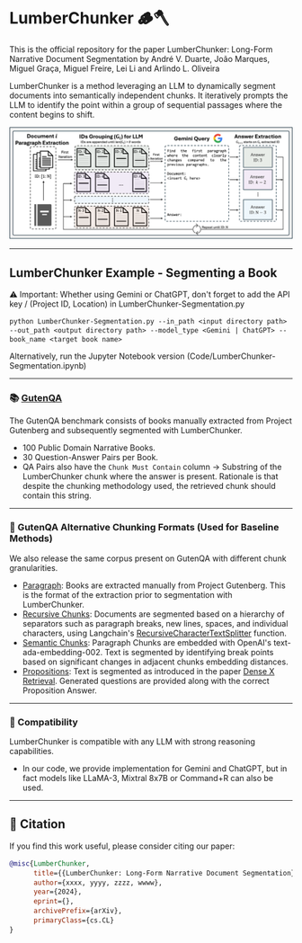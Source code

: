 # LumberChunker 🪵🪓
This is the official repository for the paper LumberChunker: Long-Form Narrative Document Segmentation by André V. Duarte, João Marques, Miguel Graça, Miguel Freire, Lei Li and Arlindo L. Oliveira<br>

LumberChunker is a method leveraging an LLM to dynamically segment documents into semantically independent chunks. It iteratively prompts the LLM to identify the point within a group of sequential passages where the content begins to shift.

![GitHub Logo](LumberChunker_pipeline.png)


---
## LumberChunker Example - Segmenting a Book
⚠ Important: Whether using Gemini or ChatGPT, don't forget to add the API key / (Project ID, Location) in LumberChunker-Segmentation.py<br>

```
python LumberChunker-Segmentation.py --in_path <input directory path> --out_path <output directory path> --model_type <Gemini | ChatGPT> --book_name <target book name>
```
Alternatively, run the Jupyter Notebook version (Code/LumberChunker-Segmentation.ipynb)

---

### 📚 [GutenQA](https://huggingface.co/datasets/LumberChunker/GutenQA)
The GutenQA benchmark consists of books manually extracted from Project Gutenberg and subsequently segmented with LumberChunker.
- 100 Public Domain Narrative Books.
- 30 Question-Answer Pairs per Book.
- QA Pairs also have the `Chunk Must Contain` column &rarr; Substring of the LumberChunker chunk where the answer is present. Rationale is that despite the chunking methodology used, the retrieved chunk should contain this string.


---
### 📖 GutenQA Alternative Chunking Formats (Used for Baseline Methods)
We also release the same corpus present on GutenQA with different chunk granularities.
- [Paragraph](https://huggingface.co/datasets/LumberChunker/GutenQA_Paragraphs): Books are extracted manually from Project Gutenberg. This is the format of the extraction prior to segmentation with LumberChunker.
- [Recursive Chunks](https://huggingface.co/datasets/LumberChunker/GutenQA_Recursive): Documents are segmented based on a hierarchy of separators such as paragraph breaks, new lines, spaces, and individual characters, using Langchain's [RecursiveCharacterTextSplitter](https://api.python.langchain.com/en/latest/character/langchain_text_splitters.character.RecursiveCharacterTextSplitter.html) function.
- [Semantic Chunks](https://huggingface.co/datasets/LumberChunker/GutenQA_Semantic): Paragraph Chunks are embedded with OpenAI's text-ada-embedding-002. Text is segmented by identifying break points based on significant changes in adjacent chunks embedding distances.
- [Propositions](https://huggingface.co/datasets/LumberChunker/GutenQA_Propositions): Text is segmented as introduced in the paper [Dense X Retrieval](https://arxiv.org/abs/2312.06648). Generated questions are provided along with the correct Proposition Answer.


---
### 🤝 Compatibility
LumberChunker is compatible with any LLM with strong reasoning capabilities.<br>
- In our code, we provide implementation for Gemini and ChatGPT, but in fact models like LLaMA-3, Mixtral 8x7B or Command+R can also be used.<br>


---
## 💬 Citation

If you find this work useful, please consider citing our paper:

```bibtex
@misc{LumberChunker,
      title={{LumberChunker: Long-Form Narrative Document Segmentation}}, 
      author={xxxx, yyyy, zzzz, wwww},
      year={2024},
      eprint={},
      archivePrefix={arXiv},
      primaryClass={cs.CL}
}
```
